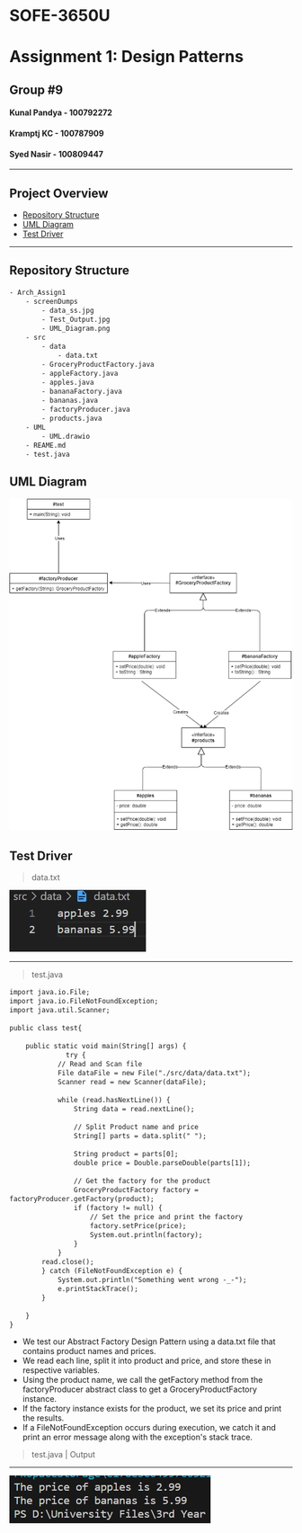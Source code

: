 # SOFE-3650U

# Assignment 1: Design Patterns

## Group #9

#### Kunal Pandya - 100792272

#### Kramptj KC - 100787909

#### Syed Nasir - 100809447

---

## Project Overview

- [Repository Structure](#repository-structure)
- [UML Diagram](#uml-diagram)
- [Test Driver](#test-driver)

---

## Repository Structure

```
- Arch_Assign1
	- screenDumps
		- data_ss.jpg
		- Test_Output.jpg
		- UML_Diagram.png
	- src
		- data
			- data.txt
		- GroceryProductFactory.java
		- appleFactory.java
		- apples.java
		- bananaFactory.java
		- bananas.java
		- factoryProducer.java
		- products.java
	- UML
		- UML.drawio
	- REAME.md
	- test.java
```

## UML Diagram

![](./screenDumps/UML_Diagram.png)

## Test Driver

> data.txt

![](./screenDumps/data_ss.jpg)

---

> test.java

```
import java.io.File;
import java.io.FileNotFoundException;
import java.util.Scanner;

public class test{

    public static void main(String[] args) {
              try {
            // Read and Scan file
            File dataFile = new File("./src/data/data.txt");
            Scanner read = new Scanner(dataFile);

            while (read.hasNextLine()) {
                String data = read.nextLine();

                // Split Product name and price
                String[] parts = data.split(" ");

                String product = parts[0];
                double price = Double.parseDouble(parts[1]);

                // Get the factory for the product
                GroceryProductFactory factory = factoryProducer.getFactory(product);
                if (factory != null) {
                    // Set the price and print the factory
                    factory.setPrice(price);
                    System.out.println(factory);
                }
            }
        read.close();
        } catch (FileNotFoundException e) {
            System.out.println("Something went wrong -_-");
            e.printStackTrace();
        }

    }
}
```

- We test our Abstract Factory Design Pattern using a data.txt file that contains product names and prices.
- We read each line, split it into product and price, and store these in respective variables.
- Using the product name, we call the getFactory method from the factoryProducer abstract class to get a GroceryProductFactory instance.
- If the factory instance exists for the product, we set its price and print the results.
- If a FileNotFoundException occurs during execution, we catch it and print an error message along with the exception's stack trace.

> test.java | Output

---

![](./screenDumps/Test_Output.jpg)
